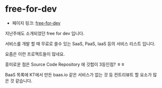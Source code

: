 # free-for-dev

- 페이지 링크: [free-for-dev](https://github.com/ripienaar/free-for-dev)

지난주에도 소개되었던 free for dev 입니다.

서비스를 개발 할 때 무료로 쓸수 있는 SaaS, PaaS, IaaS 등의 서비스 리스트 입니다.

요즘은 이런 프로젝트들이 많네요.

흥미로운 점은 Source Code Repository 에 깃헙이 3등인점? ㅎㅎ

BaaS 목록에 KT에서 만든 baas.io 같은 서비스가 없는 것 등 컨트리뷰트 할 요소가 많은 것 같습니다.
